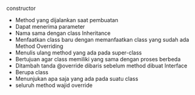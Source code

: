 constructor
  - Method yang dijalankan saat pembuatan
  - Dapat menerima parameter
  - Nama sama dengan class
Inheritance
  - Menfaatkan class baru dengan memanfaatkan class yang sudah ada
Method Overriding
  - Menulis ulang method yang ada pada super-class
  - Bertujuan agar class memiliki yang sama dengan proses berbeda
  - Ditambah tanda @override dibaris sebelum method dibuat
Interface
  - Berupa class
  - Menunjukan apa saja yang ada pada suatu class
  - seluruh method wajid override
